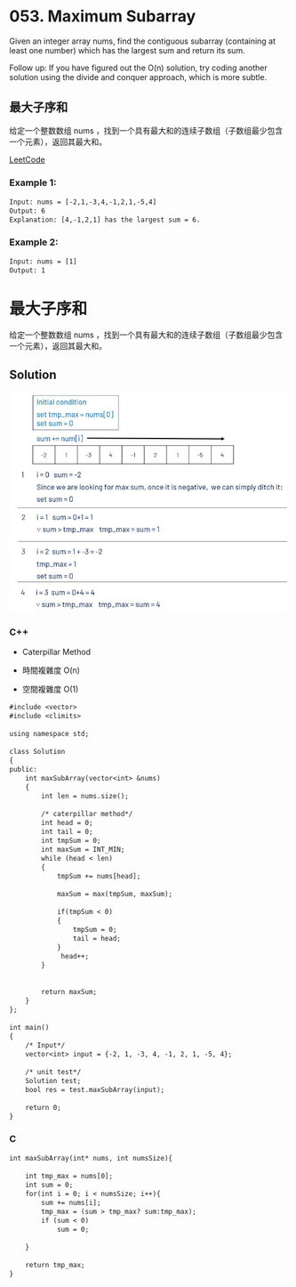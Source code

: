 # 053. Maximum Subarray
Given an integer array nums, find the contiguous subarray (containing at least one number) which has the largest sum and return its sum.

Follow up: If you have figured out the O(n) solution, try coding another solution using the divide and conquer approach, which is more subtle.

##  最大子序和
给定一个整数数组 nums ，找到一个具有最大和的连续子数组（子数组最少包含一个元素），返回其最大和。

[LeetCode](https://leetcode.com/problems/two-sum/)  

### Example 1:
```
Input: nums = [-2,1,-3,4,-1,2,1,-5,4]
Output: 6
Explanation: [4,-1,2,1] has the largest sum = 6.
```

### Example 2:
```
Input: nums = [1]
Output: 1
```

# 最大子序和
给定一个整数数组 nums ，找到一个具有最大和的连续子数组（子数组最少包含一个元素），返回其最大和。  

## Solution
<img src="img/053.jpg" width = "500"/>

### C++

* Caterpillar Method

* 時間複雜度 O(n)

* 空間複雜度 O(1)

```
#include <vector>
#include <climits>

using namespace std;

class Solution
{
public:
    int maxSubArray(vector<int> &nums)
    {
        int len = nums.size();

        /* caterpillar method*/
        int head = 0;
        int tail = 0;
        int tmpSum = 0;
        int maxSum = INT_MIN;
        while (head < len)
        {
            tmpSum += nums[head];

            maxSum = max(tmpSum, maxSum);

            if(tmpSum < 0)
            {
                tmpSum = 0;
                tail = head;
            }
             head++;
        }
       

        return maxSum;
    }
};

int main()
{
    /* Input*/
    vector<int> input = {-2, 1, -3, 4, -1, 2, 1, -5, 4};

    /* unit test*/
    Solution test;
    bool res = test.maxSubArray(input);

    return 0;
}
```

### C
```
int maxSubArray(int* nums, int numsSize){
    
    int tmp_max = nums[0]; 
    int sum = 0;
    for(int i = 0; i < numsSize; i++){
        sum += nums[i];
        tmp_max = (sum > tmp_max? sum:tmp_max);
        if (sum < 0)
            sum = 0;
                           
    }

    return tmp_max;
}
```




